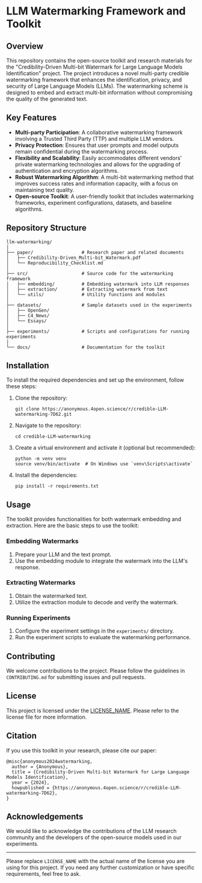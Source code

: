 # LLM Watermarking Framework and Toolkit

## Overview
This repository contains the open-source toolkit and research materials for the "Credibility-Driven Multi-bit Watermark for Large Language Models Identification" project. The project introduces a novel multi-party credible watermarking framework that enhances the identification, privacy, and security of Large Language Models (LLMs). The watermarking scheme is designed to embed and extract multi-bit information without compromising the quality of the generated text.

## Key Features
- **Multi-party Participation**: A collaborative watermarking framework involving a Trusted Third Party (TTP) and multiple LLM vendors.
- **Privacy Protection**: Ensures that user prompts and model outputs remain confidential during the watermarking process.
- **Flexibility and Scalability**: Easily accommodates different vendors' private watermarking technologies and allows for the upgrading of authentication and encryption algorithms.
- **Robust Watermarking Algorithm**: A multi-bit watermarking method that improves success rates and information capacity, with a focus on maintaining text quality.
- **Open-source Toolkit**: A user-friendly toolkit that includes watermarking frameworks, experiment configurations, datasets, and baseline algorithms.

## Repository Structure
```
llm-watermarking/
│
├── paper/                  # Research paper and related documents
│   ├── Credibility-Driven_Multi-bit_Watermark.pdf
│   └── Reproducibility_Checklist.md
│
├── src/                    # Source code for the watermarking framework
│   ├── embedding/          # Embedding watermark into LLM responses
│   ├── extraction/         # Extracting watermark from text
│   └── utils/              # Utility functions and modules
│
├── datasets/               # Sample datasets used in the experiments
│   ├── OpenGen/
│   ├── C4_News/
│   └── Essays/
│
├── experiments/            # Scripts and configurations for running experiments
│
└── docs/                   # Documentation for the toolkit
```

## Installation
To install the required dependencies and set up the environment, follow these steps:
1. Clone the repository:
   ```
   git clone https://anonymous.4open.science/r/credible-LLM-watermarking-7D62.git
   ```
2. Navigate to the repository:
   ```
   cd credible-LLM-watermarking
   ```
3. Create a virtual environment and activate it (optional but recommended):
   ```
   python -m venv venv
   source venv/bin/activate  # On Windows use `venv\Scripts\activate`
   ```
4. Install the dependencies:
   ```
   pip install -r requirements.txt
   ```

## Usage
The toolkit provides functionalities for both watermark embedding and extraction. Here are the basic steps to use the toolkit:

### Embedding Watermarks
1. Prepare your LLM and the text prompt.
2. Use the embedding module to integrate the watermark into the LLM's response.

### Extracting Watermarks
1. Obtain the watermarked text.
2. Utilize the extraction module to decode and verify the watermark.

### Running Experiments
1. Configure the experiment settings in the `experiments/` directory.
2. Run the experiment scripts to evaluate the watermarking performance.

## Contributing
We welcome contributions to the project. Please follow the guidelines in `CONTRIBUTING.md` for submitting issues and pull requests.

## License
This project is licensed under the [LICENSE_NAME](LICENSE). Please refer to the license file for more information.

## Citation
If you use this toolkit in your research, please cite our paper:
```
@misc{anonymous2024watermarking,
  author = {Anonymous},
  title = {Credibility-Driven Multi-bit Watermark for Large Language Models Identification},
  year = {2024},
  howpublished = {https://anonymous.4open.science/r/credible-LLM-watermarking-7D62},
}
```

## Acknowledgements
We would like to acknowledge the contributions of the LLM research community and the developers of the open-source models used in our experiments.

---

Please replace `LICENSE_NAME` with the actual name of the license you are using for this project. If you need any further customization or have specific requirements, feel free to ask.
